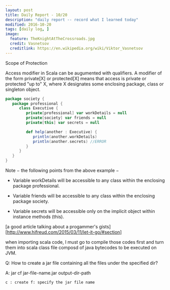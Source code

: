 ```yaml
---
layout: post
title: Daily Report - 10/20
description: "daily report -- record what I learned today"
modified: 2016-10-20
tags: [daily log, ]
image:
  feature: TheKnightAtTheCrossroads.jpg
  credit: Vasnetsov
  creditlink: https://en.wikipedia.org/wiki/Viktor_Vasnetsov
---
```


Scope of Protection

Access modifier in Scala can be augumented with qualifiers. A modifier of the form private[X] or protected[X] means that access is private or protected "up to" X, where X designates some enclosing package, class or singleton object.

```scala
package society {
   package professional {
      class Executive {
         private[professional] var workDetails = null
         private[society] var friends = null
         private[this] var secrets = null

         def help(another : Executive) {
            println(another.workDetails)
            println(another.secrets) //ERROR
         }
      }
   }
}

```

Note − the following points from the above example −

- Variable workDetails will be accessible to any class within the enclosing package professional.

- Variable friends will be accessible to any class within the enclosing package society.

- Variable secrets will be accessible only on the implicit object within instance methods (this).



[a good article talking about a progammer's gists][http://www.hifreud.com/2015/03/11/let-it-go/#section]

when importing scala code, I must go to compile those codes first and turn them into scala class file composd of java bytecodes to be executed on JVM.

Q: How to create a jar file containing all the files under the specified dir?

A: jar cf jar-file-name.jar output-dir-path

	c : create f: specify the jar file name
